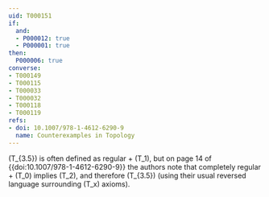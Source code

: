 ```yaml
---
uid: T000151
if:
  and:
  - P000012: true
  - P000001: true
then:
  P000006: true
converse:
- T000149
- T000115
- T000033
- T000032
- T000118
- T000119
refs:
- doi: 10.1007/978-1-4612-6290-9
  name: Counterexamples in Topology
---
```


\(T_{3.5}\) is often defined as regular + \(T_1\), but on page 14 of
{{doi:10.1007/978-1-4612-6290-9}} the authors note that completely regular +
\(T_0\) implies \(T_2\), and therefore \(T_{3.5}\) (using their usual reversed
language surrounding \(T_x\) axioms).
